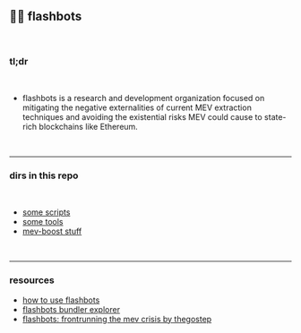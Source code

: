 ## 🤖🔪 flashbots

<br>

### tl;dr

<br>

* flashbots is a research and development organization focused on mitigating the negative externalities of current MEV extraction techniques and avoiding the existential risks MEV could cause to state-rich blockchains like Ethereum.


<br>

----

### dirs in this repo

<br>

* [some scripts](https://github.com/bt3gl-labs/1337_mev_toolkit/tree/main/flashbots/scripts)
* [some tools](https://github.com/bt3gl-labs/1337_mev_toolkit/tree/main/flashbots/tools)
* [mev-boost stuff](https://github.com/bt3gl-labs/1337_mev_toolkit/tree/main/flashbots/mev-boost)


<br>

---

### resources

- [how to use flashbots](https://cryptomarketpool.com/how-to-use-flashbots/)
- [flashbots bundler explorer](https://flashbots-explorer.marto.lol/)
- [flashbots: frontrunning the mev crisis by thegostep](https://ethresear.ch/t/flashbots-frontrunning-the-mev-crisis/8251)


